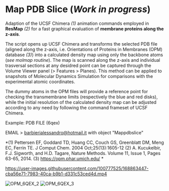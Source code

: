 # Map PDB Slice (*Work in progress*)

Adaption of the UCSF Chimera *(1)* animation commands employed in **ResMap** *(2)* for a fast graphical evaluation of **membrane proteins along the z-axis**. 

The script opens up UCSF Chimera and transforms the selected PDB file (aligned along the z-axis, i.e. Orientations of Proteins in Membranes (OPM) database *(3)*) into a calculated density map using only the backbone atoms (*see molmap routine*). The map is scanned along the z-axis and individual trasversal sections at any desidred point can be captured through the Volume Viewer panel (> Features > Planes). This method can be applied to snapshots of Molecular Dynamics Simulation for comparisons with the experimental atomic coordinates. 

The dummy atoms in the OPM files will provide a reference point for checking the transmembrane limits (respectively the blue and red disks), while the initial resolution of the calculated density map can be adjusted according to any need by following the command frameset of UCSF Chimera. 

Example: PDB FILE (6qex)

EMAIL > barbierialessandro@hotmail.it with object "Mappdbslice"

*(1) Pettersen EF, Goddard TD, Huang CC, Couch GS, Greenblatt DM, Meng EC, Ferrin TE. J Comput Chem. 2004 Oct;25(13):1605-12
(2) A. Kucukelbir, F.J. Sigworth, and H.D. Tagare, Nature Methods. Volume 11, Issue 1, Pages 63-65, 2014.
(3) https://opm.phar.umich.edu/ *

https://user-images.githubusercontent.com/100777525/168863447-cba56e71-7983-40ca-b9b1-d331c53ced4d.mp4

![OPM_6QEX_2](https://user-images.githubusercontent.com/100777525/168863472-531ac9c8-f2b5-48ac-b53a-57732982bd09.png)
![OPM_6QEX_3](https://user-images.githubusercontent.com/100777525/168863475-9cab2c98-118b-4fb8-b74b-9bb57efb063c.png)
